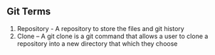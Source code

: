 ## Git Terms

1. Repository - A repository to store the files and git history
2. Clone – A git clone is a git command that allows a user to clone a repository into a new directory that which they choose
